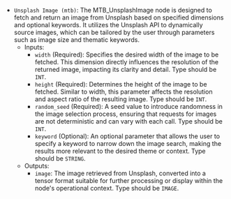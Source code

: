 - `Unsplash Image (mtb)`: The MTB_UnsplashImage node is designed to fetch and return an image from Unsplash based on specified dimensions and optional keywords. It utilizes the Unsplash API to dynamically source images, which can be tailored by the user through parameters such as image size and thematic keywords.
    - Inputs:
        - `width` (Required): Specifies the desired width of the image to be fetched. This dimension directly influences the resolution of the returned image, impacting its clarity and detail. Type should be `INT`.
        - `height` (Required): Determines the height of the image to be fetched. Similar to width, this parameter affects the resolution and aspect ratio of the resulting image. Type should be `INT`.
        - `random_seed` (Required): A seed value to introduce randomness in the image selection process, ensuring that requests for images are not deterministic and can vary with each call. Type should be `INT`.
        - `keyword` (Optional): An optional parameter that allows the user to specify a keyword to narrow down the image search, making the results more relevant to the desired theme or context. Type should be `STRING`.
    - Outputs:
        - `image`: The image retrieved from Unsplash, converted into a tensor format suitable for further processing or display within the node's operational context. Type should be `IMAGE`.
